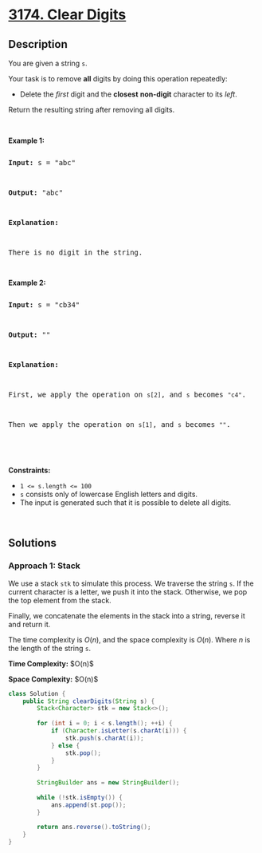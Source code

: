 # [3174. Clear Digits](https://leetcode.com/problems/clear-digits)

## Description

<p>You are given a string <code>s</code>.</p>

<p>Your task is to remove <strong>all</strong> digits by doing this operation repeatedly:</p>

<ul>
	<li>Delete the <em>first</em> digit and the <strong>closest</strong> <b>non-digit</b> character to its <em>left</em>.</li>
</ul>

<p>Return the resulting string after removing all digits.</p>
<p>&nbsp;</p>

<p><strong class="example">Example 1:</strong></p>
<pre>
<p><strong>Input:</strong> <span class="example-io">s = &quot;abc&quot;</span></p>
<p><strong>Output:</strong> <span class="example-io">&quot;abc&quot;</span></p>
<p><strong>Explanation:</strong></p>
<p>There is no digit in the string.<!-- notionvc: ff07e34f-b1d6-41fb-9f83-5d0ba3c1ecde --></p>
</pre>

<p><strong class="example">Example 2:</strong></p>
<pre>
<p><strong>Input:</strong> <span class="example-io">s = &quot;cb34&quot;</span></p>
<p><strong>Output:</strong> <span class="example-io">&quot;&quot;</span></p>
<p><strong>Explanation:</strong></p>
<p>First, we apply the operation on <code>s[2]</code>, and <code>s</code> becomes <code>&quot;c4&quot;</code>.</p>
<p>Then we apply the operation on <code>s[1]</code>, and <code>s</code> becomes <code>&quot;&quot;</code>.</p>
</pre>
<p>&nbsp;</p>

<p><strong>Constraints:</strong></p>
<ul>
	<li><code>1 &lt;= s.length &lt;= 100</code></li>
	<li><code>s</code> consists only of lowercase English letters and digits.</li>
	<li>The input is generated such that it is possible to delete all digits.</li>
</ul>
<p>&nbsp;</p>

## Solutions

### **Approach 1: Stack**

We use a stack `stk` to simulate this process. We traverse the string `s`. If the current character is a letter, we push it into the stack. Otherwise, we pop the top element from the stack.

Finally, we concatenate the elements in the stack into a string, reverse it and return it.

The time complexity is $O(n)$, and the space complexity is $O(n)$. Where $n$ is the length of the string `s`.

<p><strong>Time Complexity:</strong> $O(n)$</p>
<p><strong>Space Complexity:</strong> $O(n)$</p>

```java
class Solution {
    public String clearDigits(String s) {
        Stack<Character> stk = new Stack<>();
        
        for (int i = 0; i < s.length(); ++i) {
            if (Character.isLetter(s.charAt(i))) {
                stk.push(s.charAt(i));
            } else {
                stk.pop();
            }
        }
        
        StringBuilder ans = new StringBuilder();
        
        while (!stk.isEmpty()) {
            ans.append(st.pop());
        }
        
        return ans.reverse().toString();
    }
}
```